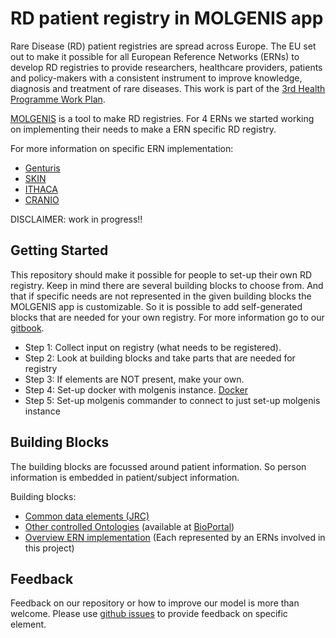 # RD patient registry in MOLGENIS app

Rare Disease (RD) patient registries are spread across Europe. The EU set out to make it possible for all European Reference Networks (ERNs) to develop RD registries to provide researchers, healthcare providers, patients and policy-makers with a consistent instrument to improve knowledge, diagnosis and treatment of rare diseases. This work is part of the [3rd Health Programme Work Plan](https://ec.europa.eu/info/funding-tenders/opportunities/portal/screen/opportunities/topic-details/pj-01-2019).

[MOLGENIS](https://www.molgenis.org) is a tool to make RD registries. For 4 ERNs we started working on implementing their needs to make a ERN specific RD registry. 

For more information on specific ERN implementation:
* [Genturis](/ERN_implementation/ERN_Genturis/)
* [SKIN](https://ern-skin.eu)
* [ITHACA](/ERN_implementation/ERN_ITHACA/)
* [CRANIO](https://ern-cranio.eu)

DISCLAIMER: work in progress!! 
## Getting Started

This repository should make it possible for people to set-up their own RD registry. Keep in mind there are several building blocks to choose from. And that if specific needs are not represented in the given building blocks the MOLGENIS app is customizable. So it is possible to add self-generated blocks that are needed for your own registry. For more information go to our [gitbook](https://molgenis.gitbook.io/molgenis/).

- Step 1: Collect input on registry (what needs to be registered).
- Step 2: Look at building blocks and take parts that are needed for registry
- Step 3: If elements are NOT present, make your own.
- Step 4: Set-up docker with molgenis instance. [Docker](/docker)
- Step 5: Set-up molgenis commander to connect to just set-up molgenis instance

## Building Blocks
The building blocks are focussed around patient information. So person information is embedded in patient/subject information.

Building blocks:
* [Common data elements (JRC)](/Common_Data_Elements)
* [Other controlled Ontologies](/Biomedical_Ontologies) (available at [BioPortal](https://bioportal.bioontology.org))
* [Overview ERN implementation](/Use_case) (Each represented by an ERNs involved in this project)

## Feedback
Feedback on our repository or how to improve our model is more than welcome. Please use [github issues](https://github.com/molgenis/RD-Registry/issues) to provide feedback on specific element.

